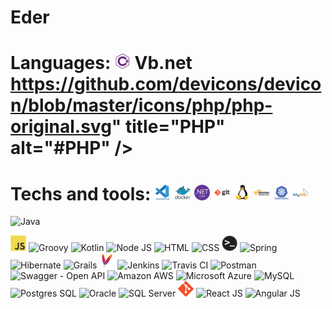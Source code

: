 # Eder 


# Languages: <img height="25" src="https://github.com/devicons/devicon/blob/master/icons/csharp/csharp-line.svg" title="C#" alt="C#" />  Vb.net https://github.com/devicons/devicon/blob/master/icons/php/php-original.svg" title="PHP" alt="#PHP" />  

# Techs and tools: <img height="25" src="https://github.com/devicons/devicon/blob/master/icons/vscode/vscode-original-wordmark.svg" title="Vs COde" alt="Visual Code" /> <img height="25" src="https://github.com/devicons/devicon/blob/master/icons/docker/docker-original-wordmark.svg" title="Docker" alt="Docker" />  <img height="25" src="https://github.com/devicons/devicon/blob/master/icons/dotnetcore/dotnetcore-original.svg" title=".Net Core" alt=".Net Core" /> <img height="25" src="https://github.com/devicons/devicon/blob/master/icons/git/git-original-wordmark.svg" title="Git" alt="Git" /> <img height="25" src="https://github.com/devicons/devicon/blob/master/icons/linux/linux-original.svg" title="Linux" alt="Linux" /> <img height="25" src="https://github.com/devicons/devicon/blob/master/icons/amazonwebservices/amazonwebservices-original-wordmark.svg" title="AWS" alt="AWS" /> <img height="25" src="https://github.com/devicons/devicon/blob/master/icons/kubernetes/kubernetes-plain-wordmark.svg" title="Kubernetes" alt="Kubernetes" /> <img height="25" src="https://github.com/devicons/devicon/blob/master/icons/mysql/mysql-original-wordmark.svg" title="MySQL" alt="MySQL" /> 





<img height="25" src="https://www.vectorlogo.zone/logos/java/java-icon.svg" title="Java" alt="Java" /></code>

<img width="25" height="25" src="https://raw.githubusercontent.com/devicons/devicon/master/icons/javascript/javascript-original.svg" title="JavaScript" alt="JavaScript" />
<img width="30" height="30" src="https://github.com/leandrocgsi/leandrocgsi/blob/main/svg_logos/groovy_logo.png" title="Groovy" alt="Groovy" /></code>
<img width="25" height="25" src="https://github.com/leandrocgsi/leandrocgsi/blob/main/svg_logos/kotlin_logo.png" title="Kotlin" alt="Kotlin" /></code>
<img height="25" src="https://github.com/leandrocgsi/leandrocgsi/blob/main/svg_logos/nodejs.png" title="Node JS" alt="Node JS">
<img width="25" height="25" src="https://github.com/leandrocgsi/leandrocgsi/blob/main/svg_logos/html_logo.png" title="HTML" alt="HTML" />
<img width="25" height="25" src="https://github.com/leandrocgsi/leandrocgsi/blob/main/svg_logos/css_logo.png" title="CSS" alt="CSS" />

<img height="25" src="https://raw.githubusercontent.com/github/explore/80688e429a7d4ef2fca1e82350fe8e3517d3494d/topics/terminal/terminal.png" title="Terminal" alt="Terminal">
<img width="25" height="25" src="https://www.vectorlogo.zone/logos/springio/springio-icon.svg" title="Spring" alt="Spring" /></code>
<img width="25" height="25" src="https://www.vectorlogo.zone/logos/hibernate/hibernate-icon.svg" title="Hibernate" alt="Hibernate" /></code>
<img width="25" height="25" src="https://github.com/leandrocgsi/leandrocgsi/blob/main/svg_logos/grails-logo.jpg" title="Grails" alt="Grails" /></code>
<img width="25" height="25" src="https://raw.githubusercontent.com/vscode-icons/vscode-icons/master/icons/file_type_maven.svg" title="Apache Maven" alt="Apache Maven" /></code>
<img width="25" height="25" src="https://www.vectorlogo.zone/logos/jenkins/jenkins-icon.svg" title="Jenkins" alt="Jenkins" /></code>
<img width="25" height="25" src="https://www.vectorlogo.zone/logos/travis-ci/travis-ci-icon.svg" title="Travis CI" alt="Travis CI" /></code>
<img width="25" height="25" src="https://www.vectorlogo.zone/logos/getpostman/getpostman-icon.svg" title="Postman" alt="Postman" /></code>
<img width="25" height="25" src="https://www.vectorlogo.zone/logos/openapis/openapis-icon.svg" title="Swagger - Open API" alt="Swagger - Open API" /></code>
<img width="25" height="25" src="https://github.com/leandrocgsi/leandrocgsi/blob/main/svg_logos/amazon_aws-icon.png" title="Amazon AWS" alt="Amazon AWS" /></code>
<img width="25" height="25" src="https://www.vectorlogo.zone/logos/microsoft_azure/microsoft_azure-icon.svg" title="Microsoft Azure" alt="Microsoft Azure" /></code>
<img width="25" height="25" src="https://www.vectorlogo.zone/logos/mysql/mysql-icon.svg" title="MySQL" alt="MySQL"/></code>
<img width="25" height="25" src="https://www.vectorlogo.zone/logos/postgresql/postgresql-icon.svg" title="Postgres SQL" alt="Postgres SQL"/></code>
<img width="25" height="25" src="https://www.vectorlogo.zone/logos/oracle/oracle-icon.svg" title="Oracle" alt="Oracle"/></code>
<img width="22" height="25" src="https://github.com/leandrocgsi/leandrocgsi/blob/main/svg_logos/microsoft-sql-server.png" title="SQL Server" alt="SQL Server"/></code>
<img height="25" src="https://raw.githubusercontent.com/devicons/devicon/master/icons/git/git-original.svg" title="GIT" alt="GIT">
<img width="25" height="25" src="https://raw.githubusercontent.com/leandrocgsi/leandrocgsi/main/svg_logos/react-original-wordmark.svg" title="React JS" alt="React JS" />
<img width="25" height="25" src="https://raw.githubusercontent.com/leandrocgsi/leandrocgsi/main/svg_logos/angularjs-original.svg" title="Angular JS" alt="Angular JS" />

</p>
